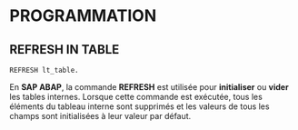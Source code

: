 # **PROGRAMMATION**

## **REFRESH IN TABLE**

```ABAP
REFRESH lt_table.
```

En **SAP ABAP**, la commande **REFRESH** est utilisée pour **initialiser** ou **vider** les tables internes. Lorsque cette commande est exécutée, tous les éléments du tableau interne sont supprimés et les valeurs de tous les champs sont initialisées à leur valeur par défaut.
